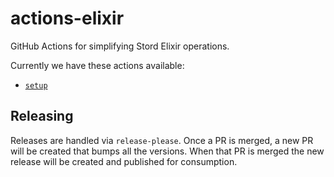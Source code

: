 # actions-elixir

GitHub Actions for simplifying Stord Elixir operations.

Currently we have these actions available:

- [`setup`](./setup)

## Releasing

Releases are handled via `release-please`. Once a PR is merged, a new PR will be created that bumps all the versions. When that PR is merged the new release will be created and published for consumption.
